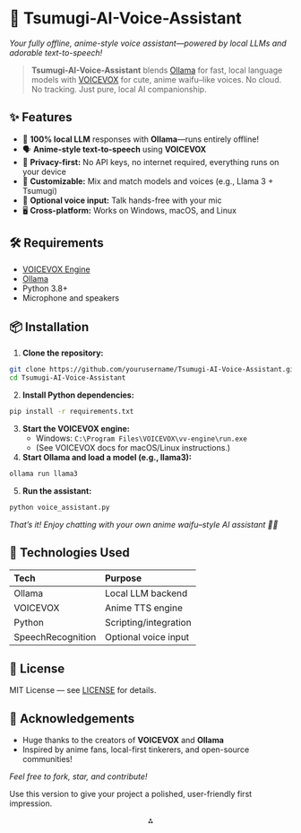 # 💬 Tsumugi-AI-Voice-Assistant

*Your fully offline, anime-style voice assistant—powered by local LLMs and adorable text-to-speech!*

> **Tsumugi-AI-Voice-Assistant** blends [Ollama](https://ollama.com) for fast, local language models with [VOICEVOX](https://voicevox.hiroshiba.jp/) for cute, anime waifu–like voices. No cloud. No tracking. Just pure, local AI companionship.

## ✨ Features

- 🧠 **100% local LLM** responses with **Ollama**—runs entirely offline!
- 🗣️ **Anime-style text-to-speech** using **VOICEVOX**
- 🔐 **Privacy-first:** No API keys, no internet required, everything runs on your device
- 🧋 **Customizable:** Mix and match models and voices (e.g., Llama 3 + Tsumugi)
- 🎤 **Optional voice input:** Talk hands-free with your mic
- 🖥️ **Cross-platform:** Works on Windows, macOS, and Linux


## 🛠️ Requirements

- [VOICEVOX Engine](https://voicevox.hiroshiba.jp/)
- [Ollama](https://ollama.com)
- Python 3.8+
- Microphone and speakers


## 📦 Installation

1. **Clone the repository:**

```bash
git clone https://github.com/yourusername/Tsumugi-AI-Voice-Assistant.git
cd Tsumugi-AI-Voice-Assistant
```

2. **Install Python dependencies:**

```bash
pip install -r requirements.txt
```

3. **Start the VOICEVOX engine:**
    - Windows:
`C:\Program Files\VOICEVOX\vv-engine\run.exe`
    - (See VOICEVOX docs for macOS/Linux instructions.)
4. **Start Ollama and load a model (e.g., llama3):**

```bash
ollama run llama3
```

5. **Run the assistant:**

```bash
python voice_assistant.py
```


*That’s it! Enjoy chatting with your own anime waifu–style AI assistant 💬🎀*

## 🧪 Technologies Used

| Tech | Purpose |
| :-- | :-- |
| Ollama | Local LLM backend |
| VOICEVOX | Anime TTS engine |
| Python | Scripting/integration |
| SpeechRecognition | Optional voice input |

## 📜 License

MIT License — see [LICENSE](LICENSE) for details.

## 🙏 Acknowledgements

- Huge thanks to the creators of **VOICEVOX** and **Ollama**
- Inspired by anime fans, local-first tinkerers, and open-source communities!

*Feel free to fork, star, and contribute!*

Use this version to give your project a polished, user-friendly first impression.

<div style="text-align: center">⁂</div>

[^1]: https://ollama.com

